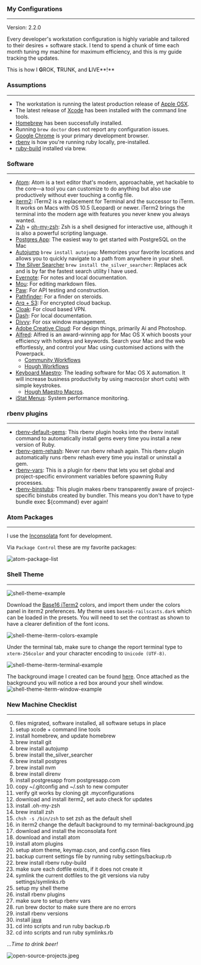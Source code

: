 ### My Configurations
----
Version: 2.2.0

Every developer's workstation configuration is highly variable and tailored to their  desires + software stack. I tend to spend a chunk of time each month tuning my machine for maximum efficiency, and this is my guide tracking the updates.

This is how I **G**ROK, **T**RUNK, and **L**IVE**!**

### Assumptions
----
* The workstation is running the latest production release of [Apple OSX](http://www.apple.com/osx/).
* The latest release of [Xcode](https://developer.apple.com/xcode/) has been installed with the command line tools.
* [Homebrew](http://brew.sh/) has been successfully installed.
* Running ```brew doctor``` does not report any configuration issues.
* [Google Chrome](http://www.google.com/chrome) is your primary development browser.
* [rbenv](https://github.com/sstephenson/rbenv) is how you're running ruby locally, pre-installed.
* [ruby-build](https://github.com/sstephenson/ruby-build) installed via brew.

### Software
----

* [Atom](https://atom.io/): Atom is a text editor that's modern, approachable, yet hackable to the core—a tool you can customize to do anything but also use productively without ever touching a config file.
* [iterm2](http://www.iterm2.com/#/section/home): iTerm2 is a replacement for Terminal and the successor to iTerm. It works on Macs with OS 10.5 (Leopard) or newer. iTerm2 brings the terminal into the modern age with features you never knew you always wanted.
* [Zsh](http://www.zsh.org/) + [oh-my-zsh](https://github.com/robbyrussell/oh-my-zsh): Zsh is a shell designed for interactive use, although it is also a powerful scripting language.
* [Postgres App](http://postgresapp.com/): The easiest way to get started with PostgreSQL on the Mac
* [Autojump](https://github.com/joelthelion/autojump) ```brew install autojump```: Memorizes your favorite locations and allows you to quickly navigate to a path from anywhere in your shell.
* [The Silver Searcher](https://github.com/ggreer/the_silver_searcher) ```brew install the_silver_searcher```: Replaces ack and is by far the fastest search utility I have used.
* [Evernote](http://evernote.com/): For notes and local documentation.
* [Mou](http://mouapp.com/): For editing markdown files.
* [Paw](https://luckymarmot.com/paw): For API testing and construction.
* [Pathfinder](http://cocoatech.com/pathfinder/): For a finder on steroids.
* [Arq + S3](http://www.haystacksoftware.com/arq/): For encrypted cloud backup.
* [Cloak](https://www.getcloak.com/): For cloud based VPN.
* [Dash](http://kapeli.com/dash): For local documentation.
* [Divvy](https://mizage.com/divvy/): For osx window management.
* [Adobe Creative Cloud](http://www.adobe.com/):
For design things, primarily Ai and Photoshop.
* [Alfred](http://www.alfredapp.com/): Alfred is an award-winning app for Mac OS X which boosts your efficiency with hotkeys and keywords. Search your Mac and the web effortlessly, and control your Mac using customised actions with the Powerpack.
  * [Community Workflows](https://github.com/chrishough/myconfigurations/tree/master/software/alfredapp/community.md)
  * [Hough Workflows](https://github.com/chrishough/myconfigurations/tree/master/software/alfredapp/noconformity.md)
* [Keyboard Maestro](http://www.keyboardmaestro.com/main/): The leading software for Mac OS X automation. It will increase business productivity by using macros(or short cuts) with simple keystrokes.
  * [Hough Maestro Macros](https://github.com/chrishough/myconfigurations/tree/master/software/maestro/noconformity.md).
* [iStat Menus](http://bjango.com/mac/istatmenus/): System performance monitoring.

### rbenv plugins
----
* [rbenv-default-gems](https://github.com/sstephenson/rbenv-default-gems): This rbenv plugin hooks into the rbenv install command to automatically install gems every time you install a new version of Ruby.
* [rbenv-gem-rehash](https://github.com/sstephenson/rbenv-gem-rehash): Never run rbenv rehash again. This rbenv plugin automatically runs rbenv rehash every time you install or uninstall a gem.
* [rbenv-vars](https://github.com/sstephenson/rbenv-vars): This is a plugin for rbenv that lets you set global and project-specific environment variables before spawning Ruby processes.
* [rbenv-binstubs](https://github.com/ianheggie/rbenv-binstubs): This plugin makes rbenv transparently aware of project-specific binstubs created by bundler. This means you don't have to type bundle exec ${command} ever again!

### Atom Packages
----
I use the [Inconsolata](http://levien.com/type/myfonts/inconsolata.html) font for development.

Via `Package Control` these are my favorite packages:  

![atom-package-list](https://github.com/chrishough/myconfigurations/raw/master/graphics/atom/atom-package-list.png)

### Shell Theme
----
![shell-theme-example](https://github.com/chrishough/myconfigurations/raw/master/graphics/shell-screenshots/shell-theme-example.png)

Download the [Base16 iTerm2](https://github.com/chriskempson/base16-iterm2) colors, and import them under the colors panel in iterm2 preferences. My theme uses ```base16-railscasts.dark``` which can be loaded in the presets.  You will need to set the contrast as shown to have a clearer definition of the font icons.

![shell-theme-iterm-colors-example](https://github.com/chrishough/myconfigurations/raw/master/graphics/shell-screenshots/shell-theme-iterm-colors-example.png)

Under the terminal tab, make sure to change the report terminal type to ```xterm-256color``` and your character encoding to ```Unicode (UTF-8)```.

![shell-theme-iterm-terminal-example](https://github.com/chrishough/myconfigurations/raw/master/graphics/shell-screenshots/shell-theme-iterm-terminal-example.png)

The background image I created can be found [here](https://github.com/chrishough/myconfigurations/raw/master/graphics/terminal-background.png).  Once attached as the background you will notice a red box around your shell window.  
![shell-theme-iterm-window-example](https://github.com/chrishough/myconfigurations/raw/master/graphics/shell-screenshots/shell-theme-iterm-window-example.png)

### New Machine Checklist
----
0. files migrated, software installed, all software setups in place
1. setup xcode + command line tools
2. install homebrew, and update homebrew
3. brew install git
4. brew install autojump
5. brew install the_silver_searcher
6. brew install postgres
7. brew install nvm
8. brew install direnv
9. install postgresapp from postgresapp.com
10. copy ~/.gitconfig and ~/.ssh to new computer
11. verify git works by cloning git .myconfigurations
12. download and install iterm2, set auto check for updates
13. install .oh-my-zsh
14. brew install zsh
15. ```chsh -s /bin/zsh``` to set zsh as the default shell
16. in iterm2 change the default background to my terminal-background.jpg
17. download and install the inconsolata font
18. download and install atom
19. install atom plugins
20. setup atom theme, keymap.cson, and config.cson files
21. backup current settings file by running ruby settings/backup.rb
22. brew install rbenv ruby-build
23. make sure each dotfile exists, if it does not create it
24. symlink the current dotfiles to the git versions via ruby settings/symlinks.rb
25. setup my shell theme
26. install rbenv plugins
27. make sure to setup rbenv vars
28. run brew doctor to make sure there are no errors
29. install rbenv versions
30. install [java](http://support.apple.com/kb/DL1572)
31. cd into scripts and run ruby backup.rb
32. cd into scripts and run ruby symlinks.rb

...*Time to drink beer!*

![open-source-projects.jpeg](https://github.com/chrishough/myconfigurations/raw/master/graphics/open-source-projects.jpeg)

